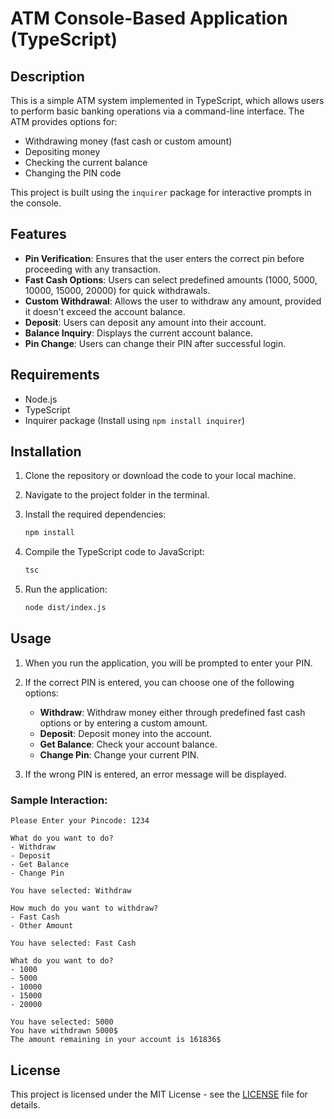 
# ATM Console-Based Application (TypeScript)

## Description

This is a simple ATM system implemented in TypeScript, which allows users to perform basic banking operations via a command-line interface. The ATM provides options for:

- Withdrawing money (fast cash or custom amount)
- Depositing money
- Checking the current balance
- Changing the PIN code

This project is built using the `inquirer` package for interactive prompts in the console.

## Features

- **Pin Verification**: Ensures that the user enters the correct pin before proceeding with any transaction.
- **Fast Cash Options**: Users can select predefined amounts (1000, 5000, 10000, 15000, 20000) for quick withdrawals.
- **Custom Withdrawal**: Allows the user to withdraw any amount, provided it doesn't exceed the account balance.
- **Deposit**: Users can deposit any amount into their account.
- **Balance Inquiry**: Displays the current account balance.
- **Pin Change**: Users can change their PIN after successful login.

## Requirements

- Node.js
- TypeScript
- Inquirer package (Install using `npm install inquirer`)

## Installation

1. Clone the repository or download the code to your local machine.
2. Navigate to the project folder in the terminal.
3. Install the required dependencies:

   ```bash
   npm install
   ```

4. Compile the TypeScript code to JavaScript:

   ```bash
   tsc
   ```

5. Run the application:

   ```bash
   node dist/index.js
   ```

## Usage

1. When you run the application, you will be prompted to enter your PIN.
2. If the correct PIN is entered, you can choose one of the following options:
   - **Withdraw**: Withdraw money either through predefined fast cash options or by entering a custom amount.
   - **Deposit**: Deposit money into the account.
   - **Get Balance**: Check your account balance.
   - **Change Pin**: Change your current PIN.

3. If the wrong PIN is entered, an error message will be displayed.

### Sample Interaction:

```text
Please Enter your Pincode: 1234

What do you want to do?
- Withdraw
- Deposit
- Get Balance
- Change Pin

You have selected: Withdraw

How much do you want to withdraw?
- Fast Cash
- Other Amount

You have selected: Fast Cash

What do you want to do?
- 1000
- 5000
- 10000
- 15000
- 20000

You have selected: 5000
You have withdrawn 5000$
The amount remaining in your account is 161836$
```

## License

This project is licensed under the MIT License - see the [LICENSE](LICENSE) file for details.
